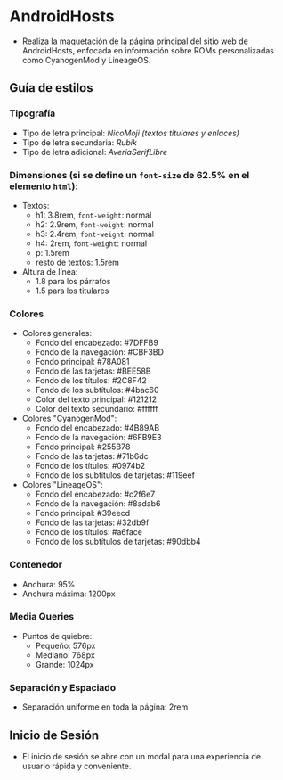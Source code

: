 # AndroidHosts
- Realiza la maquetación de la página principal del sitio web de AndroidHosts, enfocada en información sobre ROMs personalizadas como CyanogenMod y LineageOS.

## Guía de estilos

### Tipografía
- Tipo de letra principal: *NicoMoji (textos titulares y enlaces)*
- Tipo de letra secundaria: *Rubik*
- Tipo de letra adicional: *AveriaSerifLibre*

### Dimensiones (si se define un `font-size` de 62.5% en el elemento `html`):
- Textos:
  - h1: 3.8rem, `font-weight`: normal
  - h2: 2.9rem, `font-weight`: normal
  - h3: 2.4rem, `font-weight`: normal
  - h4: 2rem, `font-weight`: normal
  - p: 1.5rem
  - resto de textos: 1.5rem
- Altura de línea:
  - 1.8 para los párrafos
  - 1.5 para los titulares

### Colores
- Colores generales:
  - Fondo del encabezado: #7DFFB9
  - Fondo de la navegación: #CBF3BD
  - Fondo principal: #78A081
  - Fondo de las tarjetas: #BEE58B
  - Fondo de los títulos: #2C8F42
  - Fondo de los subtítulos: #4bac60
  - Color del texto principal: #121212
  - Color del texto secundario: #ffffff
- Colores "CyanogenMod":
  - Fondo del encabezado: #4B89AB
  - Fondo de la navegación: #6FB9E3
  - Fondo principal: #255B78
  - Fondo de las tarjetas: #71b6dc
  - Fondo de los títulos: #0974b2
  - Fondo de los subtítulos de tarjetas: #119eef
- Colores "LineageOS":
  - Fondo del encabezado: #c2f6e7
  - Fondo de la navegación: #8adab6
  - Fondo principal: #39eecd
  - Fondo de las tarjetas: #32db9f
  - Fondo de los títulos: #a6face
  - Fondo de los subtítulos de tarjetas: #90dbb4

### Contenedor
- Anchura: 95%
- Anchura máxima: 1200px

### Media Queries
- Puntos de quiebre:
  - Pequeño: 576px
  - Mediano: 768px
  - Grande: 1024px

### Separación y Espaciado
- Separación uniforme en toda la página: 2rem

## Inicio de Sesión
- El inicio de sesión se abre con un modal para una experiencia de usuario rápida y conveniente.